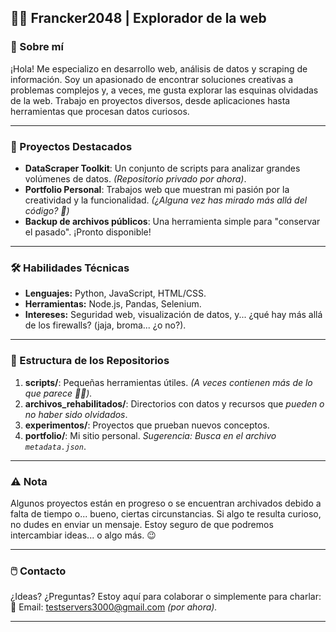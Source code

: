 ## 👨‍💻 Francker2048 | Explorador de la web

### 🌟 Sobre mí  
¡Hola! Me especializo en desarrollo web, análisis de datos y scraping de información. Soy un apasionado de encontrar soluciones creativas a problemas complejos y, a veces, me gusta explorar las esquinas olvidadas de la web. Trabajo en proyectos diversos, desde aplicaciones hasta herramientas que procesan datos curiosos.

---

### 🚀 Proyectos Destacados  
- **DataScraper Toolkit**: Un conjunto de scripts para analizar grandes volúmenes de datos. *(Repositorio privado por ahora)*.  
- **Portfolio Personal**: Trabajos web que muestran mi pasión por la creatividad y la funcionalidad. *(¿Alguna vez has mirado más allá del código? 🤔)*  
- **Backup de archivos públicos**: Una herramienta simple para "conservar el pasado". ¡Pronto disponible!

---

### 🛠️ Habilidades Técnicas  
- **Lenguajes:** Python, JavaScript, HTML/CSS.  
- **Herramientas:** Node.js, Pandas, Selenium.  
- **Intereses:** Seguridad web, visualización de datos, y... ¿qué hay más allá de los firewalls? (jaja, broma... ¿o no?).  

---

### 📂 Estructura de los Repositorios  

1. **scripts/**: Pequeñas herramientas útiles. *(A veces contienen más de lo que parece 🕵️‍♂️).*  
2. **archivos_rehabilitados/**: Directorios con datos y recursos que *pueden o no haber sido olvidados*.  
3. **experimentos/**: Proyectos que prueban nuevos conceptos.  
4. **portfolio/**: Mi sitio personal. *Sugerencia: Busca en el archivo `metadata.json`*.  

---

### ⚠️ Nota  
Algunos proyectos están en progreso o se encuentran archivados debido a falta de tiempo o... bueno, ciertas circunstancias. Si algo te resulta curioso, no dudes en enviar un mensaje. Estoy seguro de que podremos intercambiar ideas... o algo más. 😉

---

### 🖱️ Contacto  
¿Ideas? ¿Preguntas? Estoy aquí para colaborar o simplemente para charlar:  
📧 Email: testservers3000@gmail.com *(por ahora).*

---
